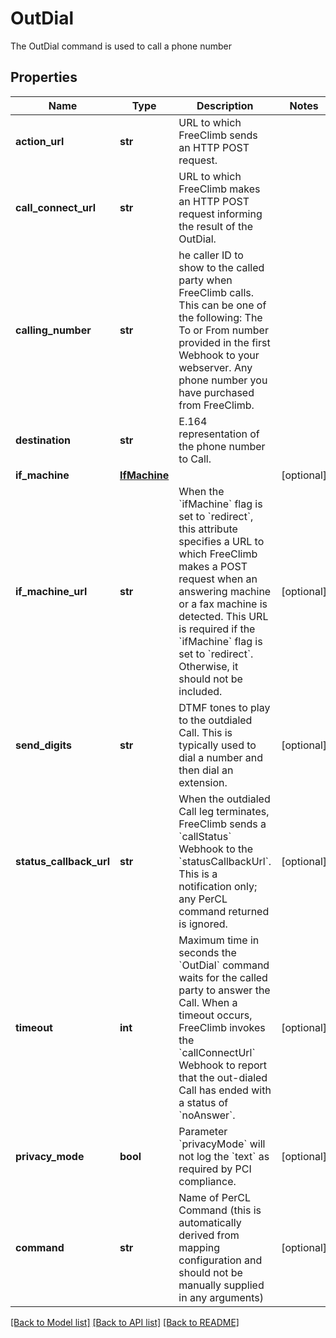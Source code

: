 # OutDial

The OutDial command is used to call a phone number
## Properties
Name | Type | Description | Notes
------------ | ------------- | ------------- | -------------
**action_url** | **str** | URL to which FreeClimb sends an HTTP POST request.  | 
**call_connect_url** | **str** | URL to which FreeClimb makes an HTTP POST request informing the result of the OutDial. | 
**calling_number** | **str** | he caller ID to show to the called party when FreeClimb calls. This can be one of the following: The To or From number provided in the first Webhook to your webserver. Any phone number you have purchased from FreeClimb. | 
**destination** | **str** | E.164 representation of the phone number to Call.  | 
**if_machine** | [**IfMachine**](IfMachine.md) |  | [optional] 
**if_machine_url** | **str** | When the &#x60;ifMachine&#x60; flag is set to &#x60;redirect&#x60;, this attribute specifies a URL to which FreeClimb makes a POST request when an answering machine or a fax machine is detected. This URL is required if the &#x60;ifMachine&#x60; flag is set to &#x60;redirect&#x60;. Otherwise, it should not be included. | [optional] 
**send_digits** | **str** | DTMF tones to play to the outdialed Call. This is typically used to dial a number and then dial an extension. | [optional] 
**status_callback_url** | **str** | When the outdialed Call leg terminates, FreeClimb sends a &#x60;callStatus&#x60; Webhook to the &#x60;statusCallbackUrl&#x60;. This is a notification only; any PerCL command returned is ignored. | [optional] 
**timeout** | **int** | Maximum time in seconds the &#x60;OutDial&#x60; command waits for the called party to answer the Call. When a timeout occurs, FreeClimb invokes the &#x60;callConnectUrl&#x60; Webhook to report that the out-dialed Call has ended with a status of &#x60;noAnswer&#x60;. | [optional] 
**privacy_mode** | **bool** | Parameter &#x60;privacyMode&#x60; will not log the &#x60;text&#x60; as required by PCI compliance. | [optional] 
**command** | **str** | Name of PerCL Command (this is automatically derived from mapping configuration and should not be manually supplied in any arguments) | [optional] 

[[Back to Model list]](../README.md#documentation-for-models) [[Back to API list]](../README.md#documentation-for-api-endpoints) [[Back to README]](../README.md)


